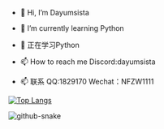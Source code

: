 - 👋 Hi, I’m Dayumsista

- 🌱 I’m currently learning Python
- 🌱 正在学习Python

- 📫 How to reach me Discord:dayumsista
- 📫 联系 QQ:1829170 Wechat：NFZW1111

[![Top Langs](https://github-readme-stats.vercel.app/api/top-langs/?username=dayumsista)](https://github.com/anuraghazra/github-readme-stats)

<picture>
  <source media="(prefers-color-scheme: dark)" srcset="https://dayumsista.github.io/dayumsista/github-contribution-grid-snake-dark.svg" />
  <source media="(prefers-color-scheme: light)" srcset="https://dayumsista.github.io/dayumsista/github-contribution-grid-snake.svg" />
  <img alt="github-snake" src="https://dayumsista.github.io/dayumsista/github-contribution-grid-snake.svg" />
</picture>
